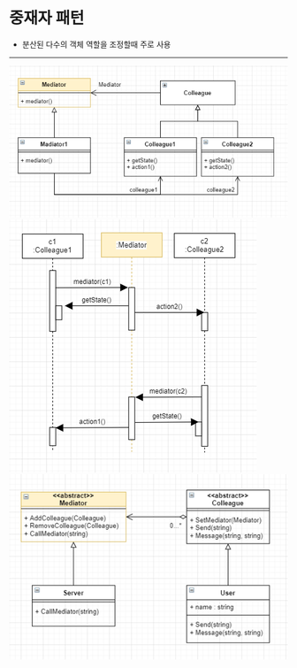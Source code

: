 # 중재자 패턴
+ 분산된 다수의 객체 역할을 조정할때 주로 사용
***
![중재자 패턴 UML](./Images/mediatorPattern_UML.PNG)
![중재자 패턴 시퀀스 UML](./Images/mediatorPattern_Sequence_UML.PNG)
![중재자 패턴 예제 UML](./Images/mediatorPattern_UML_ex.PNG)
